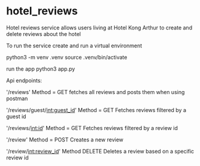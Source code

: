 # hotel_reviews

Hotel reviews service allows users living at Hotel Kong Arthur to create and delete reviews about the hotel

To run the service create and run a virtual environment

python3 -m venv .venv
source .venv/bin/activate

run the app
python3 app.py


Api endpoints:

'/reviews' Method = GET
fetches all reviews and posts them when using postman

'/reviews/guest/<int:guest_id>' Method = GET
Fetches reviews filtered by a guest id

'/reviews/<int:id>' Method = GET
Fetches reviews filtered by a review id

'/review' Method = POST
Creates a new review

'/review/<int:review_id>' Method DELETE
Deletes a review based on a specific review id
